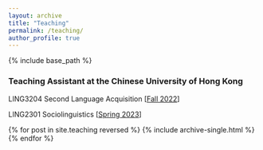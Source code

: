 ```yaml
---
layout: archive
title: "Teaching"
permalink: /teaching/
author_profile: true
---
```


{% include base_path %}

### Teaching Assistant at the Chinese University of Hong Kong

LING3204 Second Language Acquisition \[[Fall 2022](/teaching/ling3204/fa22)\]

LING2301 Sociolinguistics \[[Spring 2023](/teaching/ling2301/sp23)\]
<!--
## Fall 2022

Information and materials for the upcoming term will be posted soon. 
-->

{% for post in site.teaching reversed %}
  {% include archive-single.html %}
{% endfor %}

